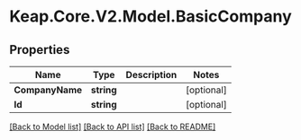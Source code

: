# Keap.Core.V2.Model.BasicCompany

## Properties

Name | Type | Description | Notes
------------ | ------------- | ------------- | -------------
**CompanyName** | **string** |  | [optional] 
**Id** | **string** |  | [optional] 

[[Back to Model list]](../README.md#documentation-for-models) [[Back to API list]](../README.md#documentation-for-api-endpoints) [[Back to README]](../README.md)

